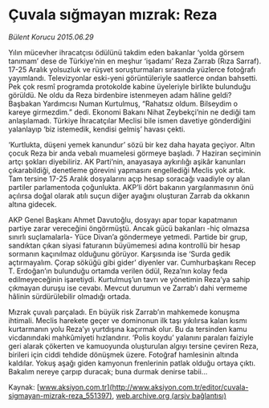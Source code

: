 # Çuvala sığmayan mızrak: Reza

*Bülent Korucu 2015.06.29*

<div class="pNewsDetailMainContent" itemprop="articleBody">
 <p>
  Yılın mücevher ihracatçısı ödülünü takdim eden bakanlar ‘yolda görsem tanımam’ dese de Türkiye’nin en meşhur ‘işadamı’ Reza Zarrab (Rıza Sarraf). 17-25 Aralık yolsuzluk ve rüşvet soruşturmaları sırasında yüzlerce fotoğrafı yayımlandı. Televizyonlar eski-yeni görüntüleriyle saatlerce ondan bahsetti. Pek çok resmî programda protokolde kabine üyeleriyle birlikte bulunduğu görüldü. Ne oldu da Reza birdenbire istenmeyen adam hâline geldi? Başbakan Yardımcısı Numan Kurtulmuş, “Rahatsız oldum. Bilseydim o kareye girmezdim.” dedi. Ekonomi Bakanı Nihat Zeybekçi’nin ne dediği tam anlaşılamadı. Türkiye İhracatçılar Meclisi bile ismen davetiye gönderdiğini yalanlayıp ‘biz istemedik, kendisi gelmiş’ havası çekti.
 </p>
 <p>
  ‘Kurtlukta, düşeni yemek kanundur’ sözü bir kez daha hayata geçiyor. Altın çocuk Reza bir anda vebalı muamelesi görmeye başladı. 7 Haziran seçiminin artçı şokları diyebiliriz. AK Parti’nin, anayasaya aykırılığı aşikâr kanunları çıkarabildiği, denetleme görevini yapmasını engellediği Meclis yok artık. Tam tersine 17-25 Aralık dosyalarını açıp hesap soracağı vaadiyle oy alan partiler parlamentoda çoğunlukta. AKP’li dört bakanın yargılanmasının önü açılırsa doğal olarak atılı suçun diğer ayağını oluşturan Zarrab da okkanın altına gidecek.
 </p>
 <p>
  AKP Genel Başkanı Ahmet Davutoğlu, dosyayı apar topar kapatmanın partiye zarar vereceğini öngörmüştü. Ancak gücü bakanları -hiç olmazsa sınırlı suçlamalarla- Yüce Divan’a göndermeye yetmedi. Partide bir grup, sandıktan çıkan siyasi faturanın büyümemesi adına kontrollü bir hesap sormanın kaçınılmaz olduğunu görüyor. Karşısında ise ‘Surda gedik açtırmayalım. Çorap söküğü gibi gider’ diyenler var. Cumhurbaşkanı Recep T. Erdoğan’ın bulunduğu ortamda verilen ödül, Reza’nın kolay feda edilmeyeceğinin işaretiydi. Kurtulmuş’un tavrı ve yönetimin Reza’ya sahip çıkmayan duruşu ise cevabı. Mevcut durumun ve Zarrab’ı dahi vermeme hâlinin sürdürülebilir olmadığı ortada.
 </p>
 <p>
  Mızrak çuvalı parçaladı. En büyük risk Zarrab’ın mahkemede konuşma ihtimali. Meclis harekete geçer ve dominonun ilk taşı yıkılırsa kalan kısmı kurtarmanın yolu Reza’yı yurtdışına kaçırmak olur. Bu da tersinden kamu vicdanındaki mahkûmiyeti hızlandırır. ‘Polis koydu’ yalanını paraları faiziyle geri alarak çökerten ve kamuoyunda oluşturulan algıyı tersine çeviren Reza, birileri için ciddi tehdide dönüşmek üzere. Fotoğraf hamlesinin altında kaldılar. Yokuş aşağı giden kamyonun frenlerinin patlak olduğu ortaya çıktı. Bakalım nereye çarpıp duracak; buna durmak denirse tabii...
 </p>
</div>


Kaynak: [www.aksiyon.com.tr](http://www.aksiyon.com.tr/editor/cuvala-sigmayan-mizrak-reza_551397), [web.archive.org (arşiv bağlantısı)](http://web.archive.org/web/20150726114641/http://www.aksiyon.com.tr/editor/cuvala-sigmayan-mizrak-reza_551397)
